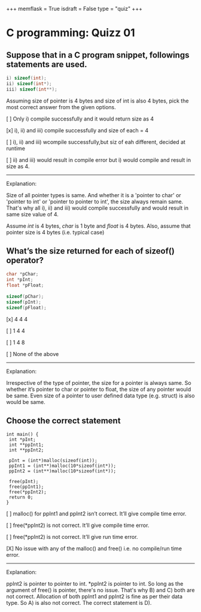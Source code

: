 +++
memflask = True
isdraft = False
type = "quiz"
+++

# C programming: Quizz 01

## Suppose that in a C program snippet, followings statements are used.

```c
i) sizeof(int);
ii) sizeof(int*);
iii) sizeof(int**);
```

Assuming size of pointer is 4 bytes and size of int is also 4 bytes, pick the most correct answer from the given
options.

[ ] Only i) compile successfully and it would return size as 4

[x] i), ii) and iii) compile successfully and size of each = 4

[ ] i), ii) and iii) wcompile successfully,but siz of eah different, decided at runtime

[ ] ii) and iii) would result in compile error but i) would compile and result in size as 4.

----
Explanation:

Size of all pointer types is same. And whether it is a 'pointer to char' or 'pointer to int' or 'pointer to pointer to
int', the size always remain same. That's why all i), ii) and iii) would compile successfully and would result in same
size value of 4.

Assume *int* is 4 bytes, *char* is 1 byte and *float* is 4 bytes. Also, assume that pointer size is 4 bytes (i.e.
typical case)

## What’s the size returned for each of sizeof() operator?

```C
char *pChar;
int *pInt;
float *pFloat;
 
sizeof(pChar);
sizeof(pInt);
sizeof(pFloat);
```

[x] 4 4 4

[ ] 1 4 4

[ ] 1 4 8

[ ] None of the above

----

Explanation:

Irrespective of the type of pointer, the size for a pointer is always same. So whether it’s pointer to char or pointer
to float, the size of any pointer would be same. Even size of a pointer to user defined data type (e.g. struct) is also
would be same.

## Choose the correct statement

```
int main() {
 int *pInt;
 int **ppInt1;
 int **ppInt2;

 pInt = (int*)malloc(sizeof(int));
 ppInt1 = (int**)malloc(10*sizeof(int*));
 ppInt2 = (int**)malloc(10*sizeof(int*));

 free(pInt);
 free(ppInt1);
 free(*ppInt2);
 return 0;
}
```

[ ] malloc() for ppInt1 and ppInt2 isn’t correct. It’ll give compile time error.

[ ] free(*ppInt2) is not correct. It’ll give compile time error.

[ ] free(*ppInt2) is not correct. It’ll give run time error.

[X] No issue with any of the malloc() and free() i.e. no compile/run time error.

----

Explanation:

ppInt2 is pointer to pointer to int. *ppInt2 is pointer to int. So long as the argument of free() is pointer, there's no
issue. That's why B) and C) both are not correct. Allocation of both ppInt1 and ppInt2 is fine as per their data type.
So A) is also not correct. The correct statement is D).
